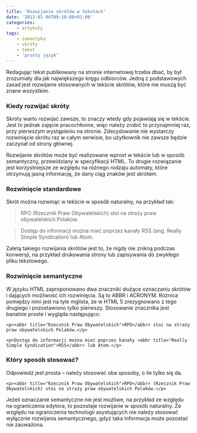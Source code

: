 ```yaml
---
title: 'Rozwijanie skrótów w tekstach'
date: '2013-01-04T09:10:00+01:00'
categories:
    - artykuły
tags:
    - semantyka
    - skróty
    - tekst
    - 'prosty język'
---
```


Redagując tekst publikowany na stronie internetowej trzeba dbać, by był zrozumiały dla jak największego kręgu odbiorców. Jedną z podstawowych zasad jest rozwijanie stosowanych w tekście skrótów, które nie muszą być znane wszystkim.

### Kiedy rozwijać skróty

Skróty warto rozwijać zawsze, to znaczy wtedy gdy pojawiają się w tekście. Jest to jednak zajęcie pracochłonne, więc należy zrobić to przynajmniej raz, przy pierwszym wystąpieniu na stronie. Zdecydowanie nie wystarczy rozwinięcie skrótu raz w całym serwisie, bo użytkownik nie zawsze będzie zaczynał od strony głównej.

Rozwijanie skrótów może być realizowane wprost w tekście lub w sposób semantyczny, przewidziany w specyfikacji HTML. To drugie rozwiązanie jest korzystniejsze ze względu na różnego rodzaju automaty, które otrzymują jasną informację, że dany ciąg znaków jest skrótem.

### Rozwinięcie standardowe

Skrót można rozwinąć w tekście w sposób naturalny, na przykład tak:

> RPO (Rzecznik Praw Obywatelskich) stoi na straży praw obywatelskich Polaków.

> Dostęp do informacji można mieć poprzez kanały RSS (ang. Really Simple Syndication) lub Atom.

Zaletą takiego rozwijania skrótów jest to, że nigdy nie znikną podczas konwersji, na przykład drukowania strony lub zapisywania do zwykłego pliku tekstowego.

### Rozwinięcie semantyczne

W języku HTML zaproponowano dwa znaczniki służące oznaczaniu skrótów i dających możliwość ich rozwinięcia. Są to ABBR i ACRONYM. Różnica pomiędzy nimi jest na tyle mglista, że w HTML 5 zrezygnowano z tego drugiego i pozostawiono tylko pierwszy. Stosowanie znacznika jest banalnie proste i wygląda następująco:

```
<p><abbr title="Rzecznik Praw Obywatelskich">RPO</abbr> stoi na straży praw obywatelskich Polaków.</p>

<p>Dostęp do informacji można mieć poprzez kanały <abbr title="Really Simple Syndication">RSS</abbr> lub Atom.</p>
```

### Który sposób stosować?

Odpowiedź jest prosta – należy stosować oba sposoby, o ile tylko się da.

```
<p><abbr title="Rzecznik Praw Obywatelskich">RPO</abbr> (Rzecznik Praw Obywatelskich) stoi na straży praw obywatelskich Polaków.</p>
```

Jeżeli oznaczanie semantyczne nie jest możliwe, na przykład ze względu na ograniczenia edytora, to pozostaje rozwijanie w sposób naturalny. Ze względu na ograniczenia technologii asystujących nie należy stosować wyłącznie rozwijania semantycznego, gdyż taka informacja może pozostać nie zauważona.
